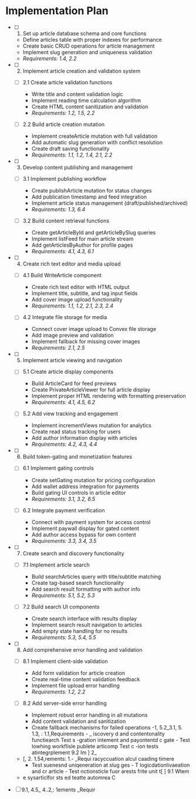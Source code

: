 # Implementation Plan

- [ ] 1. Set up article database schema and core functions
  - Define articles table with proper indexes for performance
  - Create basic CRUD operations for article management
  - Implement slug generation and uniqueness validation
  - _Requirements: 1.4, 2.2_

- [ ] 2. Implement article creation and validation system
  - [ ] 2.1 Create article validation functions
    - Write title and content validation logic
    - Implement reading time calculation algorithm
    - Create HTML content sanitization and validation
    - _Requirements: 1.2, 1.5, 2.2_

  - [ ] 2.2 Build article creation mutation
    - Implement createArticle mutation with full validation
    - Add automatic slug generation with conflict resolution
    - Create draft saving functionality
    - _Requirements: 1.1, 1.2, 1.4, 2.1, 2.2_

- [ ] 3. Develop content publishing and management
  - [ ] 3.1 Implement publishing workflow
    - Create publishArticle mutation for status changes
    - Add publication timestamp and feed integration
    - Implement article status management (draft/published/archived)
    - _Requirements: 1.3, 6.4_

  - [ ] 3.2 Build content retrieval functions
    - Create getArticleById and getArticleBySlug queries
    - Implement listFeed for main article stream
    - Add getArticlesByAuthor for profile pages
    - _Requirements: 4.1, 4.3, 6.1_

- [ ] 4. Create rich text editor and media upload
  - [ ] 4.1 Build WriteArticle component
    - Create rich text editor with HTML output
    - Implement title, subtitle, and tag input fields
    - Add cover image upload functionality
    - _Requirements: 1.1, 1.2, 2.1, 2.3, 2.4_

  - [ ] 4.2 Integrate file storage for media
    - Connect cover image upload to Convex file storage
    - Add image preview and validation
    - Implement fallback for missing cover images
    - _Requirements: 2.1, 2.5_

- [ ] 5. Implement article viewing and navigation
  - [ ] 5.1 Create article display components
    - Build ArticleCard for feed previews
    - Create PrivateArticleViewer for full article display
    - Implement proper HTML rendering with formatting preservation
    - _Requirements: 4.1, 4.5, 6.2_

  - [ ] 5.2 Add view tracking and engagement
    - Implement incrementViews mutation for analytics
    - Create read status tracking for users
    - Add author information display with articles
    - _Requirements: 4.2, 4.3, 4.4_

- [ ] 6. Build token-gating and monetization features
  - [ ] 6.1 Implement gating controls
    - Create setGating mutation for pricing configuration
    - Add wallet address integration for payments
    - Build gating UI controls in article editor
    - _Requirements: 3.1, 3.2, 6.5_

  - [ ] 6.2 Integrate payment verification
    - Connect with payment system for access control
    - Implement paywall display for gated content
    - Add author access bypass for own content
    - _Requirements: 3.3, 3.4, 3.5_

- [ ] 7. Create search and discovery functionality
  - [ ] 7.1 Implement article search
    - Build searchArticles query with title/subtitle matching
    - Create tag-based search functionality
    - Add search result formatting with author info
    - _Requirements: 5.1, 5.2, 5.3_

  - [ ] 7.2 Build search UI components
    - Create search interface with results display
    - Implement search result navigation to articles
    - Add empty state handling for no results
    - _Requirements: 5.3, 5.4, 5.5_

- [ ] 8. Add comprehensive error handling and validation
  - [ ] 8.1 Implement client-side validation
    - Add form validation for article creation
    - Create real-time content validation feedback
    - Implement file upload error handling
    - _Requirements: 1.2, 2.2_

  - [ ] 8.2 Add server-side error handling
    - Implement robust error handling in all mutations
    - Add content validation and sanitization
    - Create fallback mechanisms for failed operations
    -1, 5.2_3.1, 5. 1.3, : 1.1,Requirements - _   iscovery
 d and contentonality functiearch Test s
    -gration intement and payontentd c gate - Test
   lowhing workflisle publete articomp Test c    -ion tests
atintegrplement 9.2 Im ] 2_

  - [, 2. 1.54,rements: 1.- _Requi
    racyccuation alcul caading timere
    - Test suenesnd uniqeneration at slug ges   - T
  logicdationlivaeation and  cr article - Test
   nctionsticle fuor arests frite unit t[ ] 9.1 Wtem
  - e sysarticlfor sts ed teatte automrea C
- [ ] 9.1, 4.5_
 4..2,: 1ements _Requir